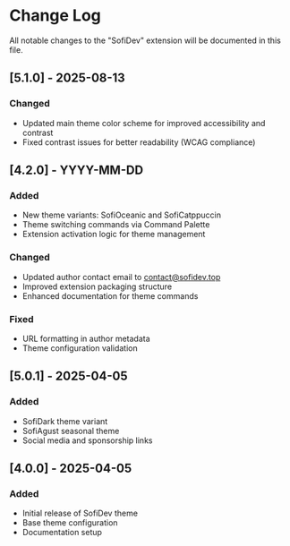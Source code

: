 
# Change Log

All notable changes to the "SofiDev" extension will be documented in this file.

## [5.1.0] - 2025-08-13

### Changed
- Updated main theme color scheme for improved accessibility and contrast
- Fixed contrast issues for better readability (WCAG compliance)

## [4.2.0] - YYYY-MM-DD

### Added
- New theme variants: SofiOceanic and SofiCatppuccin
- Theme switching commands via Command Palette
- Extension activation logic for theme management

### Changed
- Updated author contact email to contact@sofidev.top
- Improved extension packaging structure
- Enhanced documentation for theme commands

### Fixed
- URL formatting in author metadata
- Theme configuration validation

## [5.0.1] - 2025-04-05

### Added
- SofiDark theme variant
- SofiAgust seasonal theme
- Social media and sponsorship links

## [4.0.0] - 2025-04-05

### Added
- Initial release of SofiDev theme
- Base theme configuration
- Documentation setup
